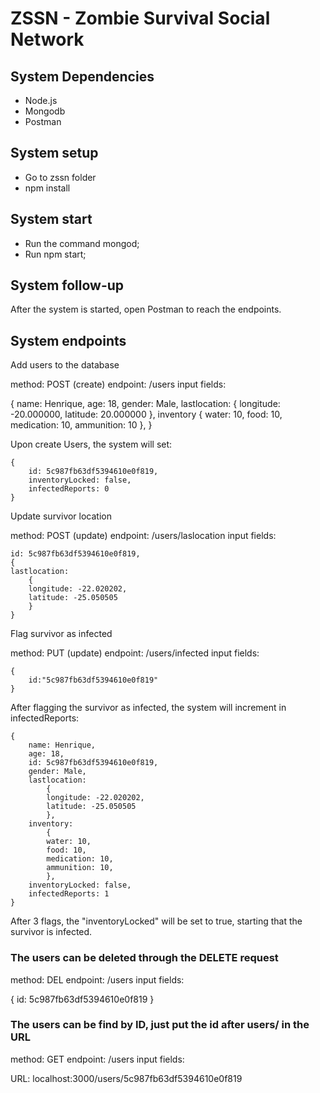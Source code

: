 # ZSSN - Zombie Survival Social Network

## System Dependencies
- Node.js
- Mongodb
- Postman

## System setup
- Go to zssn folder
- npm install

## System start
- Run the command mongod;
- Run npm start;

## System follow-up
After the system is started, open Postman to reach the endpoints.

## System endpoints

Add users to the database

method: POST (create)
endpoint: /users
input fields:

{
	name: Henrique,
	age: 18,
	gender: Male,
	lastlocation:
    		{
      		longitude: -20.000000,
		latitude: 20.000000
    		},
	inventory
    		{
     		 water: 10,
		 food: 10,
		 medication: 10,
		 ammunition: 10
    		},
	}
  
Upon create Users, the system will set:

	{
		id: 5c987fb63df5394610e0f819,
		inventoryLocked: false,
		infectedReports: 0
	}
  
Update survivor location

method: POST (update)
endpoint: /users/laslocation
input fields:

	id: 5c987fb63df5394610e0f819,
	{
	lastlocation:
		{
		longitude: -22.020202,
		latitude: -25.050505
		}
	}
	
Flag survivor as infected

method: PUT (update)
endpoint: /users/infected
input fields:

	{
		id:"5c987fb63df5394610e0f819"
	}
  
After flagging the survivor as infected, the system will increment in infectedReports:

	{
		name: Henrique,
		age: 18,
		id: 5c987fb63df5394610e0f819,
		gender: Male,
		lastlocation: 
			{
			longitude: -22.020202,
			latitude: -25.050505
			},
		inventory:
			{
			water: 10,
			food: 10,
		 	medication: 10,
		 	ammunition: 10,
			},
		inventoryLocked: false,
		infectedReports: 1
	}
  
After 3 flags, the "inventoryLocked" will be set to true, starting that the survivor is infected.

### The users can be deleted through the DELETE request

method: DEL
endpoint: /users
input fields:

{
	id: 5c987fb63df5394610e0f819
}

### The users can be find by ID, just put the id after users/ in the URL

method: GET
endpoint: /users
input fields:

URL: localhost:3000/users/5c987fb63df5394610e0f819
